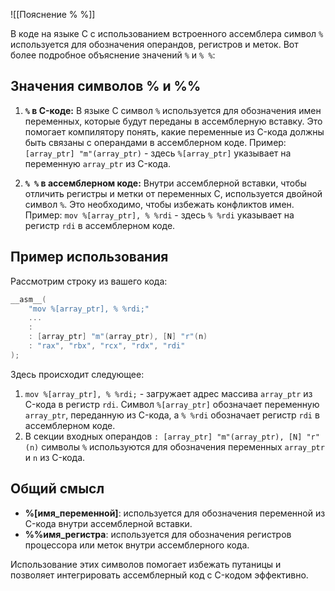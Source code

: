 ![[Пояснение % %]]

В коде на языке C с использованием встроенного ассемблера символ `%` используется для обозначения операндов, регистров и меток. Вот более подробное объяснение значений `%` и `% %`:

## Значения символов % и \%\%
1. **`%` в C-коде:**
   В языке C символ `%` используется для обозначения имен переменных, которые будут переданы в ассемблерную вставку. Это помогает компилятору понять, какие переменные из C-кода должны быть связаны с операндами в ассемблерном коде.
   Пример: `[array_ptr] "m"(array_ptr)` - здесь `%[array_ptr]` указывает на переменную `array_ptr` из C-кода.

2. **`% %` в ассемблерном коде:**
   Внутри ассемблерной вставки, чтобы отличить регистры и метки от переменных C, используется двойной символ `%`. Это необходимо, чтобы избежать конфликтов имен.
   Пример: `mov %[array_ptr], % %rdi` - здесь `% %rdi` указывает на регистр `rdi` в ассемблерном коде.

## Пример использования
Рассмотрим строку из вашего кода:
```c
__asm__(  
	"mov %[array_ptr], % %rdi;"  
	...
	:  
	: [array_ptr] "m"(array_ptr), [N] "r"(n)  
	: "rax", "rbx", "rcx", "rdx", "rdi"  
);
```
Здесь происходит следующее:
1. `mov %[array_ptr], % %rdi;` - загружает адрес массива `array_ptr` из C-кода в регистр `rdi`. Символ `%[array_ptr]` обозначает переменную `array_ptr`, переданную из C-кода, а `% %rdi` обозначает регистр `rdi` в ассемблерном коде.
2. В секции входных операндов `: [array_ptr] "m"(array_ptr), [N] "r"(n)` символы `%` используются для обозначения переменных `array_ptr` и `n` из C-кода.

## Общий смысл
- **%[имя_переменной]**: используется для обозначения переменной из C-кода внутри ассемблерной вставки.
- **\%\%имя_регистра**: используется для обозначения регистров процессора или меток внутри ассемблерного кода.

Использование этих символов помогает избежать путаницы и позволяет интегрировать ассемблерный код с C-кодом эффективно.